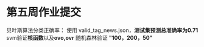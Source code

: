 # 第五周作业提交
贝叶斯算法分类正确率： 使用 valid_tag_news.json，**测试集预测总准确率为0.71**  
svm验证**核函数**以及**ovo,ovr**
随机森林验证 **"100，200，50"**
